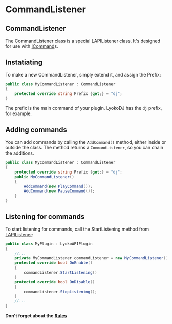 # CommandListener

## CommandListener

The CommandListener class is a special LAPIListener class. It's designed for use with [ICommand](icommand.md)s.

## Instatiating

To make a new CommandListener, simply extend it, and assign the Prefix:

```csharp
public class MyCommandListener : CommandListener
{
    protected override string Prefix {get;} = "dj";
}
```

The prefix is the main command of your plugin. LyokoDJ has the `dj` prefix, for example.

## Adding commands

You can add commands by calling the `AddCommand()` method, either inside or outside the class. The method returns a `CommandListener`, so you can chain the additions.

```csharp
public class MyCommandListener : CommandListener
{
    protected override string Prefix {get;} = "dj";
    public MyCommandListener()
    {
        AddCommand(new PlayCommand());
        AddCommand(new PauseCommand());
    }
}
```

## Listening for commands

To start listening for commands, call the StartListening method from [LAPIListener](https://github.com/LyokoAPI/LyokoAPIDoc/tree/39a56c357fb84779fa832cca91622a2eb6f63ae6/docs/LyokoAPI/Commands/LyokoAPI/Events/LAPIListener.md):

```csharp
public class MyPlugin : LyokoAPIPlugin
{
    //...
    private MyCommandListener commandListener = new MyCommandListener();
    protected override bool OnEnable()
    {
        commandListener.StartListening()
    }
    protected override bool OnDisable()
    {
        commandListener.StopListening();
    }
    //...
}
```

**Don't forget about the** [**Rules**](https://github.com/LyokoAPI/LyokoAPIDoc/tree/39a56c357fb84779fa832cca91622a2eb6f63ae6/docs/LyokoAPI/Commands/LyokoPlugin/introduction.md)

